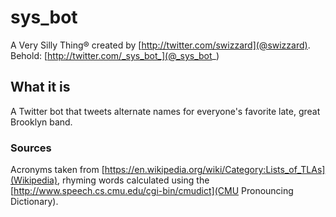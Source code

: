 # sys_bot
A Very Silly Thing&reg; created by [http://twitter.com/swizzard](@swizzard). Behold: [http://twitter.com/_sys_bot_](@_sys_bot_)

## What it is
A Twitter bot that tweets alternate names for everyone's favorite late, great Brooklyn band.

### Sources
Acronyms taken from [https://en.wikipedia.org/wiki/Category:Lists_of_TLAs](Wikipedia),
rhyming words calculated using the [http://www.speech.cs.cmu.edu/cgi-bin/cmudict](CMU Pronouncing Dictionary).
